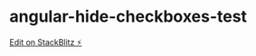 # angular-hide-checkboxes-test

[Edit on StackBlitz ⚡️](https://stackblitz.com/edit/angular-hide-checkboxes-test)